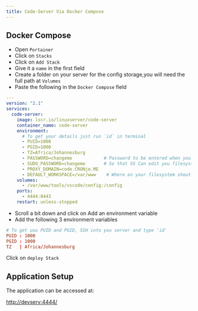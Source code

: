 ```yaml
---
title: Code-Server Via Docker Compose
---
```

<script type="text/javascript">(function(w,s){var e=document.createElement("script");e.type="text/javascript";e.async=true;e.src="https://cdn.pagesense.io/js/webally/f2527eebee974243853bcd47b32631f4.js";var x=document.getElementsByTagName("script")[0];x.parentNode.insertBefore(e,x);})(window,"script");</script>

## Docker Compose

- Open `Portainer`
- Click on `Stacks`
- Click on `Add Stack`
- Give it a `name` in the first field
- Create a folder on your server for the config storage,you will need the full path at `Volumes`
- Paste the following in the `Docker Compose` field

```yml
---
version: "2.1"
services:
  code-server:
    image: lscr.io/linuxserver/code-server
    container_name: code-server
    environment:
      # To get your details just run `id` in terminal
      - PUID=1000
      - PGID=1000
      - TZ=Africa/Johannesburg
      - PASSWORD=changeme            # Password to be entered when you open the url
      - SUDO_PASSWORD=changeme       # So that VS Can edit you filesystem
      - PROXY_DOMAIN=code.CRONje.ME 
      - DEFAULT_WORKSPACE=/var/www    # Where on your filesystem shout it be be when you open it
    volumes:
      - /var/www/tools/vscode/config:/config
    ports:
      - 4444:8443
    restart: unless-stopped
```

- Scroll a bit down and click on Add an environment variable
- Add the following 3 environment variables

```conf
# To get uou PUID and PGID, SSH into you server and type 'id'
PUID : 1000
PGID : 1000
TZ   | Africa/Johannesburg
```

Click on `deploy Stack`

## Application Setup

The application can be accessed at:

[http://devserv:4444/](http://devserv:4444/)
